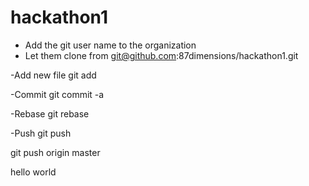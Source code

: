 # hackathon1
- Add the git user name to the organization
- Let them clone from git@github.com:87dimensions/hackathon1.git

-Add new file
git add

-Commit
git commit -a

-Rebase
git rebase

-Push
git push 

git push origin master 

hello world
